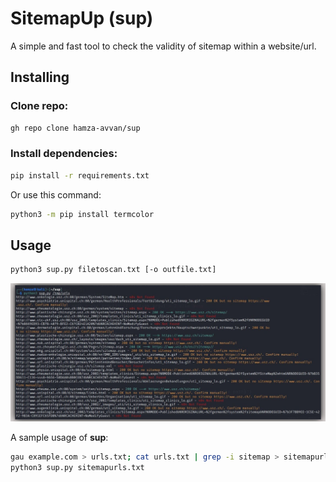 # SitemapUp (sup)
A simple and fast tool to check the validity of sitemap within a website/url.

## Installing

### Clone repo:
```sh
gh repo clone hamza-avvan/sup
```

### Install dependencies:
```sh
pip install -r requirements.txt
```

Or use this command:
```sh
python3 -m pip install termcolor 
```

## Usage
```sh
python3 sup.py filetoscan.txt [-o outfile.txt]
```

![SUP in action](https://github.com/hamza-avvan/sup/blob/main/images/ss1.jpeg?raw=true)

A sample usage of **sup**:
```sh
gau example.com > urls.txt; cat urls.txt | grep -i sitemap > sitemapurls.txt | sort sitemapurls.txt | uniq > sitemapurls.txt
python3 sup.py sitemapurls.txt
```